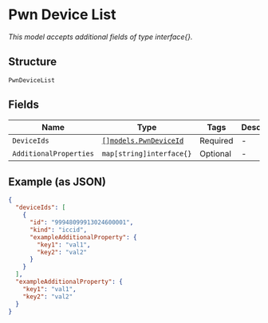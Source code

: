 
# Pwn Device List

*This model accepts additional fields of type interface{}.*

## Structure

`PwnDeviceList`

## Fields

| Name | Type | Tags | Description |
|  --- | --- | --- | --- |
| `DeviceIds` | [`[]models.PwnDeviceId`](../../doc/models/pwn-device-id.md) | Required | - |
| `AdditionalProperties` | `map[string]interface{}` | Optional | - |

## Example (as JSON)

```json
{
  "deviceIds": [
    {
      "id": "99948099913024600001",
      "kind": "iccid",
      "exampleAdditionalProperty": {
        "key1": "val1",
        "key2": "val2"
      }
    }
  ],
  "exampleAdditionalProperty": {
    "key1": "val1",
    "key2": "val2"
  }
}
```

